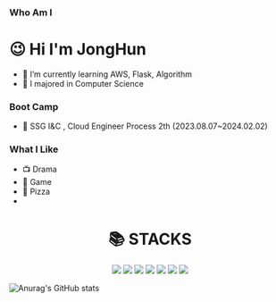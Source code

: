 <!--
**seojonghon/seojonghon** is a ✨ _special_ ✨ repository because its `README.md` (this file) appears on your GitHub profile.

Here are some ideas to get you started:

- 🔭 I’m currently working on ...
- 🌱 I’m currently learning ...
- 👯 I’m looking to collaborate on ...
- 🤔 I’m looking for help with ...
- 💬 Ask me about ...
- 📫 How to reach me: ...
- 😄 Pronouns: ...
- ⚡ Fun fact: ...
-->

### Who Am I
#  😉 Hi I'm JongHun
- 🌱 I’m currently learning AWS, Flask, Algorithm
- 🥇 I majored in Computer Science

### Boot Camp

- 💊 SSG I&C , Cloud Engineer Process 2th (2023.08.07~2024.02.02)

### What I Like
- 📺 Drama
- 🔵 Game
- 🍕 Pizza
- 
<div align=center><h1>📚 STACKS</h1></div>
<div align=center> 
<img src="https://img.shields.io/badge/linux-FCC624?style=for-the-badge&logo=linux&logoColor=black">
<img src="https://img.shields.io/badge/python-3776AB?style=for-the-badge&logo=python&logoColor=white">
<img src="https://img.shields.io/badge/flask-000000?style=for-the-badge&logo=flask&logoColor=white">

<img src="https://img.shields.io/badge/springboot-6DB33F?style=for-the-badge&logo=spring-boot&logoColor=white">
<img src="https://img.shields.io/badge/html5-E34F26?style=for-the-badge&logo=html5&logoColor=white">
<img src="https://img.shields.io/badge/kubernetes-VERSION-blue?style=for-the-badge&logo=kubernetes&logoColor=white">
<img src="https://img.shields.io/badge/docker-20.10-blue?style=for-the-badge&logo=docker&logoColor=white">







</div>



![Anurag's GitHub stats](https://github-readme-stats.vercel.app/api?username=seojonghon&show_icons=true&theme=dark)

